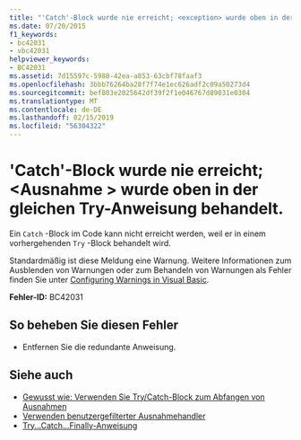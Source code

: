 ```yaml
---
title: "'Catch'-Block wurde nie erreicht; <exception> wurde oben in der gleichen Try-Anweisung behandelt."
ms.date: 07/20/2015
f1_keywords:
- bc42031
- vbc42031
helpviewer_keywords:
- BC42031
ms.assetid: 7d15597c-5988-42ea-a853-63cbf78faaf3
ms.openlocfilehash: 3bbb76264ba28f7f74e1ec626adf2c09a50273d4
ms.sourcegitcommit: bef803e2025642df39f2f1e046767d89031e0304
ms.translationtype: MT
ms.contentlocale: de-DE
ms.lasthandoff: 02/15/2019
ms.locfileid: "56304322"
---
```

# <a name="catch-block-never-reached-exception-handled-above-in-the-same-try-statement"></a>'Catch'-Block wurde nie erreicht; \<Ausnahme > wurde oben in der gleichen Try-Anweisung behandelt.
Ein `Catch` -Block im Code kann nicht erreicht werden, weil er in einem vorhergehenden `Try` -Block behandelt wird.  
  
Standardmäßig ist diese Meldung eine Warnung. Weitere Informationen zum Ausblenden von Warnungen oder zum Behandeln von Warnungen als Fehler finden Sie unter [Configuring Warnings in Visual Basic](/visualstudio/ide/configuring-warnings-in-visual-basic).
  
 **Fehler-ID:** BC42031  
  
## <a name="to-correct-this-error"></a>So beheben Sie diesen Fehler  
  
-   Entfernen Sie die redundante Anweisung.  
  
## <a name="see-also"></a>Siehe auch

- [Gewusst wie: Verwenden Sie Try/Catch-Block zum Abfangen von Ausnahmen](../../standard/exceptions/how-to-use-the-try-catch-block-to-catch-exceptions.md)
- [Verwenden benutzergefilterter Ausnahmehandler](../../standard/exceptions/using-user-filtered-exception-handlers.md)
- [Try...Catch...Finally-Anweisung](../../visual-basic/language-reference/statements/try-catch-finally-statement.md)
